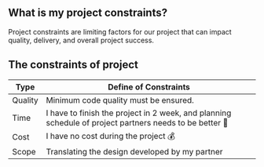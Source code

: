 ## What is my project constraints?

Project constraints are limiting factors for our project that can impact quality, delivery, and overall project success.

## The constraints of project

| Type    | Define of Constraints                                                                                             |
| ------- | ----------------------------------------------------------------------------------------------------------------- |
| Quality | Minimum code quality must be ensured.                                                                             |
| Time    | I have to finish the project in 2 week, and planning schedule of project partners needs to be better :runner:    |
| Cost    | I have no cost during the project :moneybag:                                                                     |
| Scope   | Translating the design developed by my partner                                                                    |




